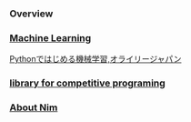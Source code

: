 ### Overview
### [Machine Learning](https://github.com/englishta/algorithm/tree/master/graphic)  
[Pythonではじめる機械学習,オライリージャパン](https://github.com/englishta/algorithm/tree/master/graphic/book1_machine_learning)  
### [library for competitive programing](https://github.com/englishta/algorithm/tree/master/library)  
### [About Nim](https://github.com/englishta/algorithm/tree/master/nim-works)  

